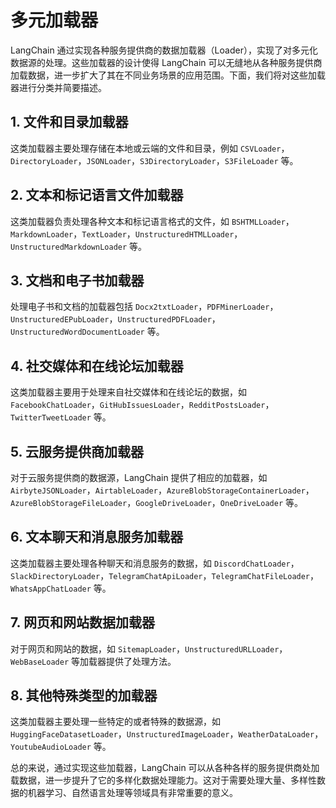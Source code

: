 # 多元加载器

LangChain 通过实现各种服务提供商的数据加载器（Loader），实现了对多元化数据源的处理。这些加载器的设计使得 LangChain 可以无缝地从各种服务提供商加载数据，进一步扩大了其在不同业务场景的应用范围。下面，我们将对这些加载器进行分类并简要描述。

## 1. 文件和目录加载器

这类加载器主要处理存储在本地或云端的文件和目录，例如 `CSVLoader`，`DirectoryLoader`，`JSONLoader`，`S3DirectoryLoader`，`S3FileLoader` 等。

## 2. 文本和标记语言文件加载器

这类加载器负责处理各种文本和标记语言格式的文件，如 `BSHTMLLoader`，`MarkdownLoader`，`TextLoader`，`UnstructuredHTMLLoader`，`UnstructuredMarkdownLoader` 等。

## 3. 文档和电子书加载器

处理电子书和文档的加载器包括 `Docx2txtLoader`，`PDFMinerLoader`，`UnstructuredEPubLoader`，`UnstructuredPDFLoader`，`UnstructuredWordDocumentLoader` 等。

## 4. 社交媒体和在线论坛加载器

这类加载器主要用于处理来自社交媒体和在线论坛的数据，如 `FacebookChatLoader`，`GitHubIssuesLoader`，`RedditPostsLoader`，`TwitterTweetLoader` 等。

## 5. 云服务提供商加载器

对于云服务提供商的数据源，LangChain 提供了相应的加载器，如 `AirbyteJSONLoader`，`AirtableLoader`，`AzureBlobStorageContainerLoader`，`AzureBlobStorageFileLoader`，`GoogleDriveLoader`，`OneDriveLoader` 等。

## 6. 文本聊天和消息服务加载器

这类加载器主要处理各种聊天和消息服务的数据，如 `DiscordChatLoader`，`SlackDirectoryLoader`，`TelegramChatApiLoader`，`TelegramChatFileLoader`，`WhatsAppChatLoader` 等。

## 7. 网页和网站数据加载器

对于网页和网站的数据，如 `SitemapLoader`，`UnstructuredURLLoader`，`WebBaseLoader` 等加载器提供了处理方法。

## 8. 其他特殊类型的加载器

这类加载器主要处理一些特定的或者特殊的数据源，如 `HuggingFaceDatasetLoader`，`UnstructuredImageLoader`，`WeatherDataLoader`，`YoutubeAudioLoader` 等。

总的来说，通过实现这些加载器，LangChain 可以从各种各样的服务提供商处加载数据，进一步提升了它的多样化数据处理能力。这对于需要处理大量、多样性数据的机器学习、自然语言处理等领域具有非常重要的意义。
